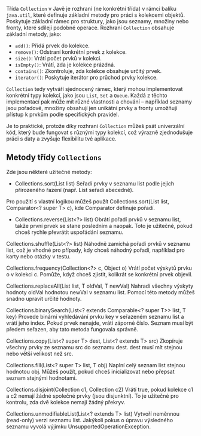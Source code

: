 Třída `Collection` v Javě je rozhraní (ne konkrétní třída) v rámci balíku `java.util`, které definuje základní metody
pro práci s kolekcemi objektů. Poskytuje základní rámec pro struktury, jako jsou seznamy, množiny nebo fronty, které
sdílejí podobné operace. Rozhraní `Collection` obsahuje základní metody, jako:

- `add()`: Přidá prvek do kolekce.
- `remove()`: Odstraní konkrétní prvek z kolekce.
- `size()`: Vrátí počet prvků v kolekci.
- `isEmpty()`: Vrátí, zda je kolekce prázdná.
- `contains()`: Zkontroluje, zda kolekce obsahuje určitý prvek.
- `iterator()`: Poskytuje iterátor pro průchod prvky kolekce.

`Collection` tedy vytváří sjednocený rámec, který mohou implementovat konkrétní typy kolekcí, jako jsou `List`, `Set`
a `Queue`. Každá z těchto implementací pak může mít různé vlastnosti a chování – například seznamy jsou pořadové,
množiny obsahují jen unikátní prvky a fronty umožňují přístup k prvkům podle specifických pravidel.

Je to praktické, protože díky rozhraní `Collection` můžeš psát univerzální kód, který bude fungovat s různými typy
kolekcí, což výrazně zjednodušuje práci s daty a zvyšuje flexibilitu tvé aplikace.

## Metody třídy `Collections`

Zde jsou některé užitečné metody:

* Collections.sort(List<T> list)
  Seřadí prvky v seznamu list podle jejich přirozeného řazení (např. List<String> seřadí abecedně).

Pro použití s vlastní logikou můžeš použít Collections.sort(List<T> list, Comparator<? super T> c), kde Comparator
definuje pořadí.

* Collections.reverse(List<?> list)
  Obrátí pořadí prvků v seznamu list, takže první prvek se stane posledním a naopak. Toto je užitečné, pokud chceš
  rychle
  převrátit uspořádání seznamu.

Collections.shuffle(List<?> list)
Náhodně zamíchá pořadí prvků v seznamu list, což je vhodné pro případy, kdy chceš náhodný pořadí, například pro karty
nebo otázky v testu.

Collections.frequency(Collection<?> c, Object o)
Vrátí počet výskytů prvku o v kolekci c. Pomůže, když chceš zjistit, kolikrát se konkrétní prvek objevil.

Collections.replaceAll(List<T> list, T oldVal, T newVal)
Nahradí všechny výskyty hodnoty oldVal hodnotou newVal v seznamu list. Pomocí této metody můžeš snadno upravit určité
hodnoty.

Collections.binarySearch(List<? extends Comparable<? super T>> list, T key)
Provede binární vyhledávání prvku key v seřazeném seznamu list a vrátí jeho index. Pokud prvek nenajde, vrátí záporné
číslo. Seznam musí být předem seřazen, aby tato metoda fungovala správně.

Collections.copy(List<? super T> dest, List<? extends T> src)
Zkopíruje všechny prvky ze seznamu src do seznamu dest. dest musí mít stejnou nebo větší velikost než src.

Collections.fill(List<? super T> list, T obj)
Naplní celý seznam list stejnou hodnotou obj. Můžeš použít, pokud chceš inicializovat nebo přepsat seznam stejnými
hodnotami.

Collections.disjoint(Collection<?> c1, Collection<?> c2)
Vrátí true, pokud kolekce c1 a c2 nemají žádné společné prvky (jsou disjunktní). To je užitečné pro kontrolu, zda dvě
kolekce nemají žádný překryv.

Collections.unmodifiableList(List<? extends T> list)
Vytvoří neměnnou (read-only) verzi seznamu list. Jakýkoli pokus o úpravu výsledného seznamu vyvolá výjimku
UnsupportedOperationException.
